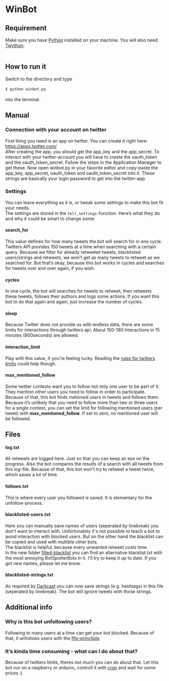 # WinBot
## Requirement
Make sure you have
<a href="https://www.python.org/downloads/">Python</a>
installed on your machine. You will also need <a href="https://twython.readthedocs.io/en/latest/usage/install.html">Twython</a>. <br><br>

## How to run it
Switch to the directory and type<br><br>
`$ python winbot.py`<br><br>
into the terminal.

## Manual
### Connection with your account on twitter
First thing you need is an app on twitter. You can create it right here: https://apps.twitter.com/<br>
After creating the app, you should get the app_key and the app_secret. To interact with your twitter-account you will have to create the oauth_token and the oauth_token_secret. Follow the steps in the Application Manager to get these.
Now open winbot.py in your favorite editor and copy-paste the app_key, app_secret, oauth_token and oauth_token_secret into it. These strings are basically your login password to get into the twitter-app.

### Settings
You can leave everything as it is, or tweak some settings to make this bot fit your needs.<br>
The settings are stored in the `tell_settings`-function. Here’s what they do and why it could be smart to change some:<br>

#### search_for
This value defines for how many tweets the bot will search for in one cycle. Twitters API provides 150 tweets at a time when searching with a certain query. Because we filter for already retweetet tweets, blacklisted users/strings and retweets, we won’t get as many tweets to retweet as we searched for. But that’s okay, because this bot works in cycles and searches for tweets over and over again, if you wish.

#### cycles
In one cycle, the bot will searches for tweets to retweet, then retweets these tweets, follows their authors and logs some actions. If you want this bot to do that again and again, just increase the number of cycles.

#### sleep
Because Twitter does not provide us with endless data, there are some limits for interactions through twitters api. About 150-180 Interactions in 15 minutes (900seconds) are allowed.

#### interaction_limit
Play with this value, if you're feeling lucky. Reading the <a href="https://support.twitter.com/articles/355430">rules for twitters limits</a> could help though.

#### max_mentioned_follow
Some twitter contests want you to follow not only one user to be part of it. They mention other users you need to follow in order to participate. Because of that, this bot finds metioned users in tweets and follows them. Because it’s unlikely that you need to follow more than two or three users for a single contest, you can set the limit for following mentioned users (per tweet) with <b>max_mentioned_follow</b>. If set to zero, no mentioned user will be followed.  

## Files
#### log.txt
All retweets are logged here. Just so that you can keep an eye on the progress. Also the bot compares the results of a search with all tweets from this log-file. Because of that, this bot won't try to retweet a tweet twice, which saves a lot of time.

#### follows.txt
This is where every user you followed is saved. It is elementary for the unfollow-process.

#### blacklisted-users.txt
Here you can manually save names of users (seperated by linebreak) you don't want to interact with. Unfortunately it's not possible to teach a bot to avoid interaction with blocked users. But on the other hand the blacklist can be copied and used with multible other bots.<br>
The blacklist is helpful, because every unwanted retweet costs time.<br> In the new folder
<a href="https://github.com/jflessau/winbot-twitter-bot/tree/master/filled-blacklist">filled-blacklist</a>
you can find an alternative blacklist.txt with the most annoying BotSpotterBots in it. I'll try to keep it up to date. If you got new names, please let me know.

#### blacklisted-strings.txt
As required by <a href="https://github.com/Darkcast?tab=repositories">Darkcast</a> you can now save strings (e.g. hashtags) in this file (seperated by linebreak). The bot will ignore tweets with those strings.


## Additional info

### Why is this bot unfollowing users?
Following to many users at a time can get your bot blocked. Because of that, it unfollows users with the <a href="https://en.wikipedia.org/wiki/FIFO">fifo-princliple</a>.

### It’s kinda time consuming - what can I do about that?
Because of twitters limits, theres not much you can do about that. Let this bot run on a raspberry or arduino, controll it with <a href="https://en.wikipedia.org/wiki/Cron">cron</a> and wait for some prices :)
